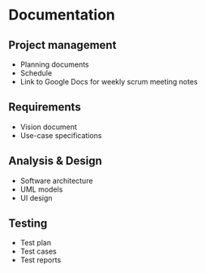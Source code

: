 # Documentation
## Project management
- Planning documents
- Schedule
- Link to Google Docs for weekly scrum meeting notes
## Requirements
- Vision document
- Use-case specifications
## Analysis & Design
- Software architecture 
- UML models
- UI design
## Testing
- Test plan
- Test cases
- Test reports